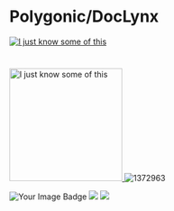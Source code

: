 # Polygonic/DocLynx
[![I just know some of this](https://skillicons.dev/icons?i=debian,kali,linux,bash,python,redhat,vim,neovim,nano)](https://skillicons.dev)
#
<a href="https://skillicons.dev"> <img src="https://skillicons.dev/icons?i=java,html,css,discord,github" alt="I just know some of this" width="200" />
</a>
![1372963](https://github-profile-trophy.vercel.app/?username=Polygonic&theme=dracula)


<img src="https://tryhackme-badges.s3.amazonaws.com/DocLynx.png" alt="Your Image Badge" />
<img src="https://www.codewars.com/users/Polygonic/badges/large" />

<img src="https://assets.tryhackme.com/room-badges/378e458a7619aaeccd45263d4fce4fc3.png" />


